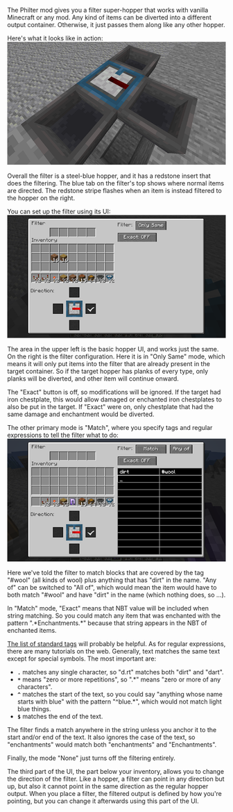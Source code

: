<p>
The Philter mod gives you a filter super-hopper that works with vanilla Minecraft or any mod.
Any kind of items can be diverted into a different
output container. Otherwise, it just passes them along like any other hopper.

<p>
Here's what it looks like in action:
<img src="visual.png" alt="a filter in place">

<p>
Overall the filter is a steel-blue hopper, and it has a redstone insert that does the
filtering. The blue
tab on the filter's top shows where normal items are directed. The redstone stripe flashes
when an item
is instead filtered to the hopper on the right.

<p>
You can set up the filter using its UI:
<img src="only_same_mode.png" alt="filter UI in 'Only Same' mode">

<p>
The area in the upper left is the basic hopper UI, and works just the same. On the right is
the filter
configuration. Here it is in "Only Same" mode, which means it will only put items into the
filter that
are already present in the target container. So if the target hopper has planks of every type,
only planks
will be diverted, and other item will continue onward.

<p>
The "Exact" button is off, so modifications will be ignored. If the target had iron
chestplate, this would allow
damaged or enchanted iron chestplates to also be put in the target. If "Exact" were on, only
chestplate that had
the same damage and enchantment would be diverted.

<p>
The other primary mode is "Match", where you specify tags and regular expressions to tell the
filter what to do:
<img src="matches_mode.png" alt="filter UI in 'Only Same' mode">

<p>
Here we've told the filter to match blocks that are covered by the tag "#wool" (all kinds of
wool) plus anything
that has "dirt" in the name. "Any of" can be switched to "All of", which would mean the item
would have to both
match "#wool" and have "dirt" in the name (which nothing does, so ...).

<p>
In "Match" mode, "Exact" means that NBT value will be included when string matching. So you
could match any item
that was enchanted with the pattern ".*Enchantments.*" because that string appears in the NBT
of enchanted items.

<p><a href="https://minecraft.fandom.com/wiki/Tag?so=search#Java_Edition_2">The list of standard
tags</a> will probably be helpful.
As for regular expressions, there are many tutorials on the web. Generally, text matches the
same text except for special symbols.
The most important are:
<ul>
<li><b><code>.</code></b> matches any single character, so "d.rt" matches both "dirt" and
"dart".
<li><b><code>*</code></b> means "zero or more repetitions", so ".*" means "zero or more of any
characters".
<li><b><code>^</code></b> matches the start of the text, so you could say "anything whose name
starts with blue" with the pattern "^blue.*", which would not match light blue things.
<li><b><code>$</code></b> matches the end of the text.
</ul>

The filter finds a match anywhere in the string unless you anchor it to the start and/or end of
the text. It also ignores
the case of the text, so "enchantments" would match both "enchantments" and "Enchantments".

<p>
Finally, the mode "None" just turns off the filtering entirely.

<p>
The third part of the UI, the part below your inventory, allows you to change the direction of
the filter. Like
a hopper, a filter can point in any direction but up, but also it cannot point in the same
direction as the regular
hopper output. When you place a filter, the filtered output is defined by how you're pointing,
but you can change
it afterwards using this part of the UI.

